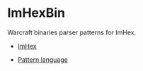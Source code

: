 # ImHexBin

Warcraft binaries parser patterns for ImHex.

- [ImHex](https://github.com/WerWolv/ImHex)


- [Pattern language](https://docs.werwolv.net/pattern-language/core-language)


